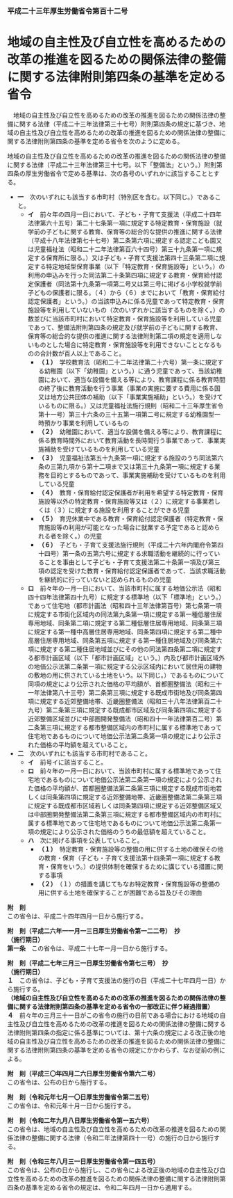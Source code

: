 ### 平成二十三年厚生労働省令第百十二号  
# 地域の自主性及び自立性を高めるための改革の推進を図るための関係法律の整備に関する法律附則第四条の基準を定める省令  
　地域の自主性及び自立性を高めるための改革の推進を図るための関係法律の整備に関する法律（平成二十三年法律第三十七号）附則第四条の規定に基づき、地域の自主性及び自立性を高めるための改革の推進を図るための関係法律の整備に関する法律附則第四条の基準を定める省令を次のように定める。  
  
地域の自主性及び自立性を高めるための改革の推進を図るための関係法律の整備に関する法律（平成二十三年法律第三十七号。以下「整備法」という。）附則第四条の厚生労働省令で定める基準は、次の各号のいずれかに該当することとする。  
* **一**　次のいずれにも該当する市町村（特別区を含む。以下同じ。）であること。  
	* **イ**　前々年の四月一日において、子ども・子育て支援法（平成二十四年法律第六十五号）第二十七条第一項に規定する特定教育・保育施設（就学前の子どもに関する教育、保育等の総合的な提供の推進に関する法律（平成十八年法律第七十七号）第二条第六項に規定する認定こども園又は児童福祉法（昭和二十二年法律第百六十四号）第三十九条第一項に規定する保育所に限る。）又は子ども・子育て支援法第四十三条第二項に規定する特定地域型保育事業（以下「特定教育・保育施設等」という。）の利用の申込みを行った同法第二十条第四項に規定する教育・保育給付認定保護者（同法第十九条第一項第二号又は第三号に掲げる小学校就学前子どもの保護者に限る。（４）から（６）までにおいて「教育・保育給付認定保護者」という。）の当該申込みに係る児童であって特定教育・保育施設等を利用していないもの（次のいずれかに該当するものを除く。）の数並びに当該市町村において特定教育・保育施設等を利用している児童であって、整備法附則第四条の規定及び就学前の子どもに関する教育、保育等の総合的な提供の推進に関する法律附則第二項の規定を適用しないものとした場合に特定教育・保育施設等を利用できないこととなるものの合計数が百人以上であること。  
		* **（１）**　学校教育法（昭和二十二年法律第二十六号）第一条に規定する幼稚園（以下「幼稚園」という。）に通う児童であって、当該幼稚園において、適当な設備を備える等により、教育課程に係る教育時間の終了後に教育活動を行う事業（事業の実施に要する費用に係る国又は地方公共団体の補助（以下「事業実施補助」という。）を受けているものに限る。）又は児童福祉法施行規則（昭和二十三年厚生省令第十一号）第三十六条の三十五第一項第二号に規定する幼稚園型一時預かり事業を利用しているもの  
		* **（２）**　幼稚園において、適当な設備を備える等により、教育課程に係る教育時間外において教育活動を長時間行う事業であって、事業実施補助を受けているものを利用している児童  
		* **（３）**　児童福祉法第五十九条第一項に規定する施設のうち同法第六条の三第九項から第十二項まで又は第三十九条第一項に規定する業務を目的とするものであって、事業実施補助を受けているものを利用している児童  
		* **（４）**　教育・保育給付認定保護者が利用を希望する特定教育・保育施設等以外の特定教育・保育施設等又は（２）に規定する事業若しくは（３）に規定する施設を利用することができる児童  
		* **（５）**　育児休業中である教育・保育給付認定保護者（特定教育・保育施設等の利用が可能となった場合に就業する予定であると認められる者を除く。）の児童  
		* **（６）**　子ども・子育て支援法施行規則（平成二十六年内閣府令第四十四号）第一条の五第六号に規定する求職活動を継続的に行っていることを事由として子ども・子育て支援法第二十条第一項及び第三項の認定を受けた教育・保育給付認定保護者であって、当該求職活動を継続的に行っていないと認められるものの児童  
	* **ロ**　前々年の一月一日において、当該市町村に属する地価公示法（昭和四十四年法律第四十九号）に規定する標準地（以下「標準地」という。）であって住宅地（都市計画法（昭和四十三年法律第百号）第七条第一項に規定する市街化区域内の同法第九条第一項に規定する第一種低層住居専用地域、同条第二項に規定する第二種低層住居専用地域、同条第三項に規定する第一種中高層住居専用地域、同条第四項に規定する第二種中高層住居専用地域、同条第五項に規定する第一種住居地域及び同条第六項に規定する第二種住居地域並びにその他の同法第四条第二項に規定する都市計画区域（以下「都市計画区域」という。）内及び都市計画区域外の地価公示法第二条第一項に規定する公示区域内において居住用の建物の敷地の用に供されている土地をいう。以下同じ。）であるものについて同項の規定により公示された価格の平均額が、首都圏整備法（昭和三十一年法律第八十三号）第二条第三項に規定する既成市街地及び同条第四項に規定する近郊整備地帯、近畿圏整備法（昭和三十八年法律第百二十九号）第二条第三項に規定する既成都市区域及び同条第四項に規定する近郊整備区域並びに中部圏開発整備法（昭和四十一年法律第百二号）第二条第三項に規定する都市整備区域内の市町村に属する標準地であって住宅地であるものについて地価公示法第二条第一項の規定により公示された価格の平均額を超えていること。  
* **二**　次のいずれにも該当する市町村であること。  
	* **イ**　前号イに該当すること。  
	* **ロ**　前々年の一月一日において、当該市町村に属する標準地であって住宅地であるものについて地価公示法第二条第一項の規定により公示された価格の平均額が、首都圏整備法第二条第三項に規定する既成市街地若しくは同条第四項に規定する近郊整備地帯、近畿圏整備法第二条第三項に規定する既成都市区域若しくは同条第四項に規定する近郊整備区域又は中部圏開発整備法第二条第三項に規定する都市整備区域内の市町村に属する標準地であって住宅地であるものについて地価公示法第二条第一項の規定により公示された価格のうちの最低額を超えていること。  
	* **ハ**　次に掲げる事項を公表していること。  
		* **（１）**　特定教育・保育施設等の整備の用に供する土地の確保その他の教育・保育（子ども・子育て支援法第十四条第一項に規定する教育・保育をいう。）の提供体制を確保するために講じている措置に関する事項  
		* **（２）**　（１）の措置を講じてもなお特定教育・保育施設等の整備の用に供する土地を確保することが困難である旨及びその理由  
  
**附　則**  
この省令は、平成二十四年四月一日から施行する。  
  
**附　則（平成二六年一一月一三日厚生労働省令第一二二号）　抄**  
**（施行期日）**  
**第一条**　この省令は、平成二十七年一月一日から施行する。  
  
**附　則（平成二七年三月三一日厚生労働省令第七三号）　抄**  
**（施行期日）**  
**１**　この省令は、子ども・子育て支援法の施行の日（平成二十七年四月一日）から施行する。  
**（地域の自主性及び自立性を高めるための改革の推進を図るための関係法律の整備に関する法律附則第四条の基準を定める省令の一部改正に伴う経過措置）**  
**４**　前々年の三月三十一日がこの省令の施行の日前である場合における地域の自主性及び自立性を高めるための改革の推進を図るための関係法律の整備に関する法律附則第四条の指定に係る基準については、第十六条の規定による改正後の地域の自主性及び自立性を高めるための改革の推進を図るための関係法律の整備に関する法律附則第四条の基準を定める省令の規定にかかわらず、なお従前の例による。  
  
**附　則（平成三〇年四月二六日厚生労働省令第六二号）**  
この省令は、公布の日から施行する。  
  
**附　則（令和元年七月一〇日厚生労働省令第二五号）**  
この省令は、令和元年十月一日から施行する。  
  
**附　則（令和二年九月八日厚生労働省令第一五六号）**  
この省令は、地域の自主性及び自立性を高めるための改革の推進を図るための関係法律の整備に関する法律（令和二年法律第四十一号）の施行の日から施行する。  
  
**附　則（令和三年八月三一日厚生労働省令第一四五号）**  
この省令は、公布の日から施行し、この省令による改正後の地域の自主性及び自立性を高めるための改革の推進を図るための関係法律の整備に関する法律附則第四条の基準を定める省令の規定は、令和二年四月一日から適用する。  
  
